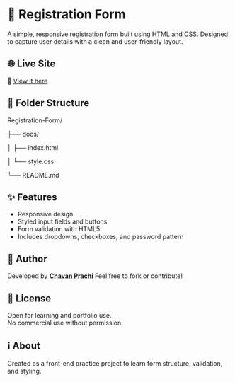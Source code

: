 # 📝 Registration Form

A simple, responsive registration form built using HTML and CSS. Designed to capture user details with a clean and user-friendly layout.

## 🌐 Live Site  
🔗 [View it here](https://chavan-prachi.github.io/Registration-Form/)

## 📁 Folder Structure

Registration-Form/

├── docs/

│ ├── index.html

│ └── style.css

└── README.md

## ✨ Features
- Responsive design
- Styled input fields and buttons
- Form validation with HTML5
- Includes dropdowns, checkboxes, and password pattern

## 📌 Author  
Developed by [**Chavan Prachi**](https://github.com/chavan-prachi)
Feel free to fork or contribute!

## 🧾 License  
Open for learning and portfolio use.  
No commercial use without permission.

## ℹ️ About  
Created as a front-end practice project to learn form structure, validation, and styling.
